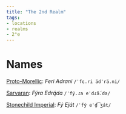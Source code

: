 ```yaml
---
title: "The 2nd Realm"
tags:
- locations
- realms
- 2°e
---
```


# Names
[Proto-Morellic](languages/morellic/proto-morellic.md): *Feri Adrani* `/ˈfɛ.ri ädˈrä.ni/`

[Sarvaran](languages/morellic/sarvaran/sarvaran.md): *Fýra Edrą́da* `/ˈfý.ɾa eˈdɾã́.da/`

[Stonechild Imperial](languages/morellic/sarvaran/stonechild-imperial/stonehild-imperial.md): *Fý Eját* `/ˈfý eˈd̠͡ʒát/`